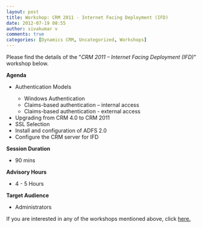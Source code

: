 ```yaml
---
layout: post
title: Workshop: CRM 2011 - Internet Facing Deployment (IFD)
date: 2012-07-19 08:55
author: sivakumar v
comments: true
categories: [Dynamics CRM, Uncategorized, Workshops]
---
```

<p>Please find the details of the "<em>CRM 2011 &ndash; Internet Facing Deployment (IFD)</em>" workshop below.<p><strong>Agenda</strong></p><ul>
<li>Authentication Models</li>
<ul>
<li>Windows Authentication</li>
<li>Claims-based authentication &ndash; internal access</li>
<li>Claims-based authentication - external access</li>
</ul>
<li>Upgrading from CRM 4.0 to CRM 2011</li>
<li>SSL Selection</li>
<li>Install and configuration of ADFS 2.0</li>
<li>Configure the CRM server for IFD</li>
</ul><p><strong>Session Duration</strong></p><ul>
<li>90 mins</li>
</ul><p><strong>Advisory Hours</strong></p><ul>
<li>4 - 5 Hours</li>
</ul><p><strong>Target Audience</strong></p><ul>
<li>Administrators</li>
</ul><p>If you are interested in any of the workshops mentioned above, click <a href="mailto:blog_ptsdynamics@microsoft.com?Subject=Dynamics%20CRM%20Workshops%20-%20Registration&amp;Body=PLEASE%20FILL%20IN%20THE%20FOLLOWING%20DETAILS%0A%0AName%3A%0ACompany%20Name%3A%0APartner%20ID%3A%0AContact%20number%3A%0AEmail%20ID%3A%0AProducts%20interested%20in%3A%0ASessions%20interested%20in%3A">here.</a></p></p>

